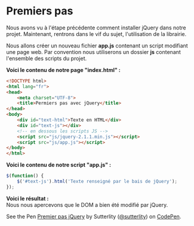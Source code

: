 # Premiers pas

Nous avons vu à l'étape précédente comment installer jQuery dans notre projet.
Maintenant, rentrons dans le vif du sujet, l'utilisation de la librairie.

Nous allons créer un nouveau fichier **app.js** contenant un script modifiant une page web.
Par convention nous utiliserons un dossier **js** contenant l'ensemble des scripts du projet.

**Voici le contenu de notre page "index.html" :**

```html
<!DOCTYPE html>
<html lang="fr">
<head>
    <meta charset="UTF-8">
    <title>Permiers pas avec jQuery</title>
</head>
<body>
    <div id="text-html">Texte en HTML</div>
    <div id="text-js"></div>
    <!-- en dessous les scripts JS -->
    <script src="js/jquery-2.1.1.min.js"></script>
    <script src="js/app.js"></script>
</body>
</html>
```

**Voici le contenu de notre script "app.js" :**

```js
$(function() {
    $('#text-js').html('Texte renseigné par le bais de jQuery');
});
```

**Voici le résultat :**
<br/>Nous nous apercevons que le DOM a bien été modifié par jQuery.

<p data-height="140" data-theme-id="7816" data-slug-hash="fDbBv" data-default-tab="result" class='codepen'>See the Pen <a href='http://codepen.io/sutterlity/pen/fDbBv/'>Premier pas jQuery</a> by Sutterlity (<a href='http://codepen.io/sutterlity'>@sutterlity</a>) on <a href='http://codepen.io'>CodePen</a>.</p>
<script async src="//codepen.io/assets/embed/ei.js"></script>

